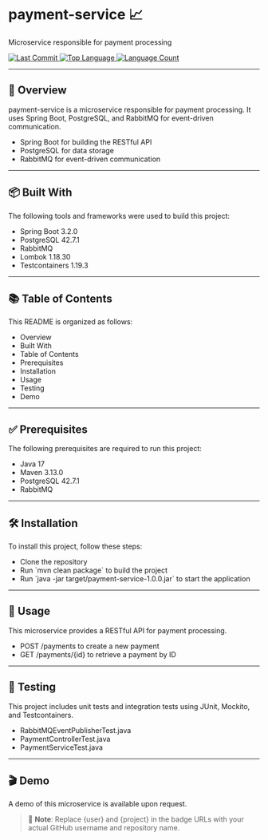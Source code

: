 <h1 align="left">payment-service 📈</h1>
<p align="left">Microservice responsible for payment processing</p>

<p align="left">
  <a href="https://github.com/{user}/{project}/commits/main">
    <img src="https://img.shields.io/github/last-commit/{user}/{project}" alt="Last Commit">
  </a>
  <a href="https://github.com/{user}/{project}">
    <img src="https://img.shields.io/github/languages/top/{user}/{project}" alt="Top Language">
  </a>
  <a href="https://github.com/{user}/{project}">
    <img src="https://img.shields.io/github/languages/count/{user}/{project}" alt="Language Count">
  </a>
</p>

<hr/>

<h2 align="left">🚀 Overview</h2>
<p align="left">payment-service is a microservice responsible for payment processing. It uses Spring Boot, PostgreSQL, and RabbitMQ for event-driven communication.</p>
<ul align="left">
  <li>Spring Boot for building the RESTful API</li>
  <li>PostgreSQL for data storage</li>
  <li>RabbitMQ for event-driven communication</li>
</ul>

<hr/>

<h2 align="left">📦 Built With</h2>
<p align="left">The following tools and frameworks were used to build this project:</p>
<ul align="left">
  <li>Spring Boot 3.2.0</li>
  <li>PostgreSQL 42.7.1</li>
  <li>RabbitMQ</li>
  <li>Lombok 1.18.30</li>
  <li>Testcontainers 1.19.3</li>
</ul>

<hr/>

<h2 align="left">📚 Table of Contents</h2>
<p align="left">This README is organized as follows:</p>
<ul align="left">
  <li>Overview</li>
  <li>Built With</li>
  <li>Table of Contents</li>
  <li>Prerequisites</li>
  <li>Installation</li>
  <li>Usage</li>
  <li>Testing</li>
  <li>Demo</li>
</ul>

<hr/>

<h2 align="left">✅ Prerequisites</h2>
<p align="left">The following prerequisites are required to run this project:</p>
<ul align="left">
  <li>Java 17</li>
  <li>Maven 3.13.0</li>
  <li>PostgreSQL 42.7.1</li>
  <li>RabbitMQ</li>
</ul>

<hr/>

<h2 align="left">🛠️ Installation</h2>
<p align="left">To install this project, follow these steps:</p>
<ul align="left">
  <li>Clone the repository</li>
  <li>Run `mvn clean package` to build the project</li>
  <li>Run `java -jar target/payment-service-1.0.0.jar` to start the application</li>
</ul>

<hr/>

<h2 align="left">🚀 Usage</h2>
<p align="left">This microservice provides a RESTful API for payment processing.</p>
<ul align="left">
  <li>POST /payments to create a new payment</li>
  <li>GET /payments/{id} to retrieve a payment by ID</li>
</ul>

<hr/>

<h2 align="left">🧪 Testing</h2>
<p align="left">This project includes unit tests and integration tests using JUnit, Mockito, and Testcontainers.</p>
<ul align="left">
  <li>RabbitMQEventPublisherTest.java</li>
  <li>PaymentControllerTest.java</li>
  <li>PaymentServiceTest.java</li>
</ul>

<hr/>

<h2 align="left">🎬 Demo</h2>
<p align="left">A demo of this microservice is available upon request.</p>

> 📝 **Note**: Replace {user} and {project} in the badge URLs with your actual GitHub username and repository name.